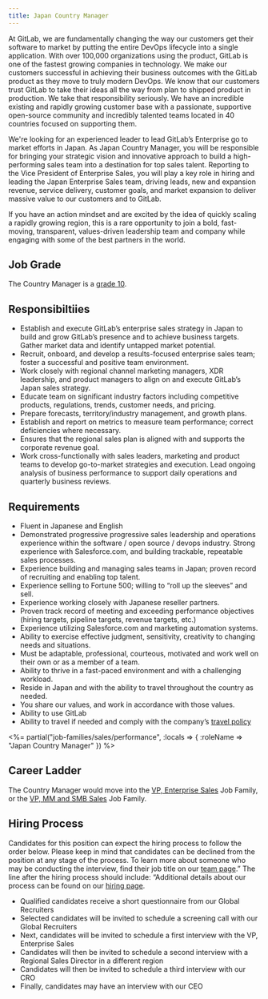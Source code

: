 ```yaml
---
title: Japan Country Manager
---
```


At GitLab, we are fundamentally changing the way our customers get their software to market by putting the entire DevOps lifecycle into a single application. With over 100,000 organizations using the product, GitLab is one of the fastest growing companies in technology. We make our customers successful in achieving their business outcomes with the GitLab product as they move to truly modern DevOps. We know that our customers trust GitLab to take their ideas all the way from plan to shipped product in production. We take that responsibility seriously. We have an incredible existing and rapidly growing customer base with a passionate, supportive open-source community and incredibly talented teams located in 40 countries focused on supporting them.

We're looking for an experienced leader to lead GitLab’s Enterprise go to market efforts in Japan. As Japan Country Manager, you will be responsible for bringing your strategic vision and innovative approach to build a high-performing sales team into a destination for top sales talent. Reporting to the Vice President of Enterprise Sales, you will play a key role in hiring and leading the Japan Enterprise Sales team, driving leads, new and expansion revenue, service delivery, customer goals, and market expansion to deliver massive value to our customers and to GitLab.

If you have an action mindset and are excited by the idea of quickly scaling a rapidly growing region, this is a rare opportunity to join a bold, fast-moving, transparent, values-driven leadership team and company while engaging with some of the best partners in the world.

## Job Grade

The Country Manager is a [grade 10](/handbook/total-rewards/compensation/compensation-calculator/#gitlab-job-grades).

## Responsibiltiies

- Establish and execute GitLab’s enterprise sales strategy in Japan to build and grow GitLab’s presence and to achieve business targets. Gather market data and identify untapped market potential.
- Recruit, onboard, and develop a results-focused enterprise sales team; foster a successful and positive team environment.
- Work closely with regional channel marketing managers, XDR leadership, and product managers to align on and execute GitLab’s Japan sales strategy.
- Educate team on significant industry factors including competitive products, regulations, trends, customer needs, and pricing.
- Prepare forecasts, territory/industry management, and growth plans.
- Establish and report on metrics to measure team performance; correct deficiencies where necessary.
- Ensures that the regional sales plan is aligned with and supports the corporate revenue goal.
- Work cross-functionally with sales leaders, marketing and product teams to develop go-to-market strategies and execution. Lead ongoing analysis of business performance to support daily operations and quarterly business reviews.

## Requirements

- Fluent in Japanese and English
- Demonstrated progressive progressive sales leadership and operations experience within the software / open source /  devops industry. Strong experience with Salesforce.com, and building trackable, repeatable sales processes.
- Experience building and managing sales teams in Japan; proven record of recruiting and enabling top talent.
- Experience selling to Fortune 500; willing to “roll up the sleeves” and sell.
- Experience working closely with Japanese reseller partners.
- Proven track record of meeting and exceeding performance objectives (hiring targets, pipeline targets, revenue targets, etc.)
- Experience utilizing Salesforce.com and marketing automation systems.
- Ability to exercise effective judgment, sensitivity, creativity to changing needs and situations.
- Must be adaptable, professional, courteous, motivated and work well on their own or as a member of a team.
- Ability to thrive in a fast-paced environment and with a challenging workload.
- Reside in Japan and with the ability to travel throughout the country as needed.
- You share our values, and work in accordance with those values.
- Ability to use GitLab
- Ability to travel if needed and comply with the company’s [travel policy](https://about.gitlab.com/handbook/travel/)

<%= partial("job-families/sales/performance", :locals => { :roleName => "Japan Country Manager" }) %>

## Career Ladder

The Country Manager would move into the [VP, Enterprise Sales](/job-families/sales/vp-enterprise-sales/) Job Family, or the [VP, MM and SMB Sales](/job-families/sales/vp-of-commercial-sales/) Job Family.

## Hiring Process

Candidates for this position can expect the hiring process to follow the order below. Please keep in mind that candidates can be declined from the position at any stage of the process. To learn more about someone who may be conducting the interview, find their job title on our [team page](/company/team/).”
The line after the hiring process should include: “Additional details about our process can be found on our [hiring page](/handbook/hiring/).
- Qualified candidates receive a short questionnaire from our Global Recruiters
- Selected candidates will be invited to schedule a screening call with our Global Recruiters
- Next, candidates will be invited to schedule a first interview with the VP, Enterprise Sales
- Candidates will then be invited to schedule a second interview with a Regional Sales Director in a different region
- Candidates will then be invited to schedule a third interview with our CRO
- Finally, candidates may have an interview with our CEO
